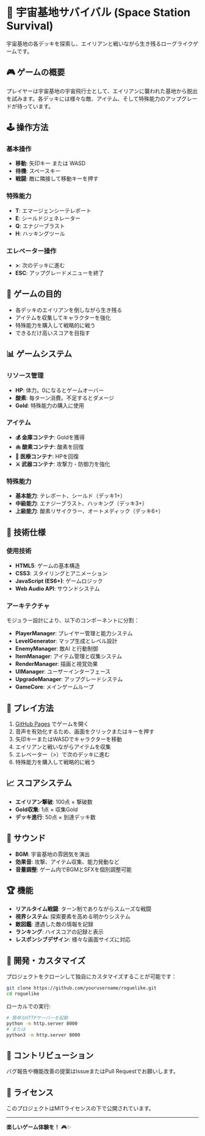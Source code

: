 # 🚀 宇宙基地サバイバル (Space Station Survival)

宇宙基地の各デッキを探索し、エイリアンと戦いながら生き残るローグライクゲームです。

## 🎮 ゲームの概要

プレイヤーは宇宙基地の宇宙飛行士として、エイリアンに襲われた基地から脱出を試みます。各デッキには様々な敵、アイテム、そして特殊能力のアップグレードが待っています。

## 🕹️ 操作方法

### 基本操作
- **移動**: 矢印キー または WASD
- **待機**: スペースキー
- **戦闘**: 敵に隣接して移動キーを押す

### 特殊能力
- **T**: エマージェンシーテレポート
- **E**: シールドジェネレーター
- **Q**: エナジーブラスト
- **H**: ハッキングツール

### エレベーター操作
- **>**: 次のデッキに進む
- **ESC**: アップグレードメニューを終了

## 🎯 ゲームの目的

- 各デッキのエイリアンを倒しながら生き残る
- アイテムを収集してキャラクターを強化
- 特殊能力を購入して戦略的に戦う
- できるだけ高いスコアを目指す

## 📊 ゲームシステム

### リソース管理
- **HP**: 体力。0になるとゲームオーバー
- **酸素**: 毎ターン消費。不足するとダメージ
- **Gold**: 特殊能力の購入に使用

### アイテム
- **💰 金庫コンテナ**: Goldを獲得
- **🫁 酸素コンテナ**: 酸素を回復
- **🏥 医療コンテナ**: HPを回復
- **⚔️ 武器コンテナ**: 攻撃力・防御力を強化

### 特殊能力
- **基本能力**: テレポート、シールド（デッキ1+）
- **中級能力**: エナジーブラスト、ハッキング（デッキ3+）
- **上級能力**: 酸素リサイクラー、オートメディック（デッキ6+）

## 🎨 技術仕様

### 使用技術
- **HTML5**: ゲームの基本構造
- **CSS3**: スタイリングとアニメーション
- **JavaScript (ES6+)**: ゲームロジック
- **Web Audio API**: サウンドシステム

### アーキテクチャ
モジュラー設計により、以下のコンポーネントに分割：
- **PlayerManager**: プレイヤー管理と能力システム
- **LevelGenerator**: マップ生成とレベル設計
- **EnemyManager**: 敵AI と行動制御
- **ItemManager**: アイテム管理と収集システム
- **RenderManager**: 描画と視覚効果
- **UIManager**: ユーザーインターフェース
- **UpgradeManager**: アップグレードシステム
- **GameCore**: メインゲームループ

## 🚀 プレイ方法

1. [GitHub Pages](https://yourusername.github.io/roguelike) でゲームを開く
2. 音声を有効化するため、画面をクリックまたはキーを押す
3. 矢印キーまたはWASDでキャラクターを移動
4. エイリアンと戦いながらアイテムを収集
5. エレベーター（>）で次のデッキに進む
6. 特殊能力を購入して戦略的に戦う

## 📈 スコアシステム

- **エイリアン撃破**: 100点 × 撃破数
- **Gold収集**: 1点 × 収集Gold
- **デッキ進行**: 50点 × 到達デッキ数

## 🎵 サウンド

- **BGM**: 宇宙基地の雰囲気を演出
- **効果音**: 攻撃、アイテム収集、能力発動など
- **音量調整**: ゲーム内でBGMとSFXを個別調整可能

## 🏆 機能

- **リアルタイム戦闘**: ターン制でありながらスムーズな戦闘
- **視界システム**: 探索要素を高める明かりシステム
- **敵図鑑**: 遭遇した敵の情報を記録
- **ランキング**: ハイスコアの記録と表示
- **レスポンシブデザイン**: 様々な画面サイズに対応

## 🔧 開発・カスタマイズ

プロジェクトをクローンして独自にカスタマイズすることが可能です：

```bash
git clone https://github.com/yourusername/roguelike.git
cd roguelike
```

ローカルでの実行:
```bash
# 簡単なHTTPサーバーを起動
python -m http.server 8000
# または
python3 -m http.server 8000
```

## 🤝 コントリビューション

バグ報告や機能改善の提案はIssueまたはPull Requestでお願いします。

## 📄 ライセンス

このプロジェクトはMITライセンスの下で公開されています。

---

**楽しいゲーム体験を！** 🎮✨
